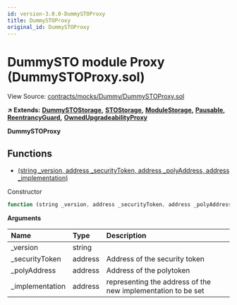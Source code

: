 ```yaml
---
id: version-3.0.0-DummySTOProxy
title: DummySTOProxy
original_id: DummySTOProxy
---
```


# DummySTO module Proxy \(DummySTOProxy.sol\)

View Source: [contracts/mocks/Dummy/DummySTOProxy.sol](https://github.com/PolymathNetwork/polymath-core/tree/096ba240a927c98e1f1a182d2efee7c4c4c1dfc5/contracts/mocks/Dummy/DummySTOProxy.sol)

**↗ Extends:** [**DummySTOStorage**](https://github.com/PolymathNetwork/polymath-core/tree/096ba240a927c98e1f1a182d2efee7c4c4c1dfc5/docs/api/DummySTOStorage.md)**,** [**STOStorage**](https://github.com/PolymathNetwork/polymath-core/tree/096ba240a927c98e1f1a182d2efee7c4c4c1dfc5/docs/api/STOStorage.md)**,** [**ModuleStorage**](https://github.com/PolymathNetwork/polymath-core/tree/096ba240a927c98e1f1a182d2efee7c4c4c1dfc5/docs/api/ModuleStorage.md)**,** [**Pausable**](https://github.com/PolymathNetwork/polymath-core/tree/096ba240a927c98e1f1a182d2efee7c4c4c1dfc5/docs/api/Pausable.md)**,** [**ReentrancyGuard**](https://github.com/PolymathNetwork/polymath-core/tree/096ba240a927c98e1f1a182d2efee7c4c4c1dfc5/docs/api/ReentrancyGuard.md)**,** [**OwnedUpgradeabilityProxy**](https://github.com/PolymathNetwork/polymath-core/tree/096ba240a927c98e1f1a182d2efee7c4c4c1dfc5/docs/api/OwnedUpgradeabilityProxy.md)

**DummySTOProxy**

## Functions

* [\(string \_version, address \_securityToken, address \_polyAddress, address \_implementation\)](dummystoproxy.md)

Constructor

```javascript
function (string _version, address _securityToken, address _polyAddress, address _implementation) public nonpayable ModuleStorage
```

**Arguments**

| Name | Type | Description |
| :--- | :--- | :--- |
| \_version | string |  |
| \_securityToken | address | Address of the security token |
| \_polyAddress | address | Address of the polytoken |
| \_implementation | address | representing the address of the new implementation to be set |

